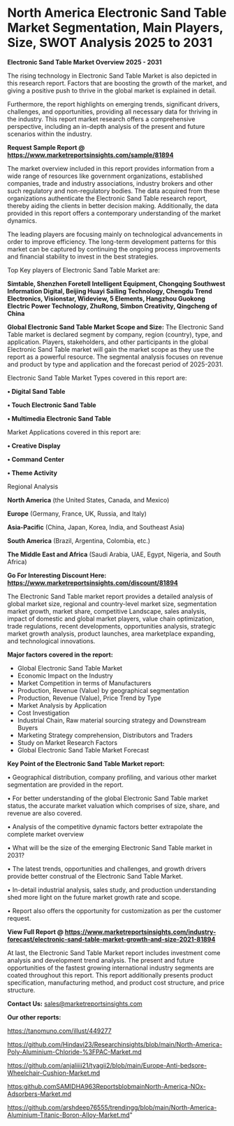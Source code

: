 # North America Electronic Sand Table Market Segmentation, Main Players, Size, SWOT Analysis 2025 to 2031

<Strong> Electronic Sand Table Market Overview 2025 - 2031</strong>

The rising technology in Electronic Sand Table Market is also depicted in this research report. Factors that are boosting the growth of the market, and giving a positive push to thrive in the global market is explained in detail.

Furthermore, the report highlights on emerging trends, significant drivers, challenges, and opportunities, providing all necessary data for thriving in the industry. This report market research offers a comprehensive perspective, including an in-depth analysis of the present and future scenarios within the industry.

<strong>Request Sample Report @ <a href=https://www.marketreportsinsights.com/sample/81894>https://www.marketreportsinsights.com/sample/81894</a></strong>

The market overview included in this report provides information from a wide range of resources like government organizations, established companies, trade and industry associations, industry brokers and other such regulatory and non-regulatory bodies. The data acquired from these organizations authenticate the Electronic Sand Table research report, thereby aiding the clients in better decision making. Additionally, the data provided in this report offers a contemporary understanding of the market dynamics.

The leading players are focusing mainly on technological advancements in order to improve efficiency. The long-term development patterns for this market can be captured by continuing the ongoing process improvements and financial stability to invest in the best strategies.

Top Key players of Electronic Sand Table Market are:

<strong>Simtable, Shenzhen Foretell Intelligent Equipment, Chongqing Southwest Information Digital, Beijing Huayi Sailing Technology, Chengdu Trend Electronics, Visionstar, Wideview, 5 Elements, Hangzhou Guokong Electric Power Technology, ZhuRong, Simbon Creativity, Qingcheng of China</strong>

<strong><b>Global Electronic Sand Table Market Scope and Size:</b></strong>
The Electronic Sand Table market is declared segment by company, region (country), type, and application. Players, stakeholders, and other participants in the global Electronic Sand Table market will gain the market scope as they use the report as a powerful resource. The segmental analysis focuses on revenue and product by type and application and the forecast period of 2025-2031.

Electronic Sand Table Market Types covered in this report are:

<strong>• Digital Sand Table

• Touch Electronic Sand Table

• Multimedia Electronic Sand Table</strong>

Market Applications covered in this report are:

<strong>• Creative Display

• Command Center

• Theme Activity</strong> 

Regional Analysis

<strong>North America</strong> (the United States, Canada, and Mexico)

<strong>Europe</strong> (Germany, France, UK, Russia, and Italy)

<strong>Asia-Pacific</strong> (China, Japan, Korea, India, and Southeast Asia)

<strong>South America</strong> (Brazil, Argentina, Colombia, etc.)

<strong>The Middle East and Africa</strong> (Saudi Arabia, UAE, Egypt, Nigeria, and South Africa)

<strong>Go For Interesting Discount Here: <a href=https://www.marketreportsinsights.com/discount/81894>https://www.marketreportsinsights.com/discount/81894</a></strong>

The Electronic Sand Table market report provides a detailed analysis of global market size, regional and country-level market size, segmentation market growth, market share, competitive Landscape, sales analysis, impact of domestic and global market players, value chain optimization, trade regulations, recent developments, opportunities analysis, strategic market growth analysis, product launches, area marketplace expanding, and technological innovations.

<strong><b>Major factors covered in the report:</b></strong>
<ul>
  <li>Global Electronic Sand Table Market </li>
  <li>Economic Impact on the Industry</li>
  <li>Market Competition in terms of Manufacturers</li>
  <li>Production, Revenue (Value) by geographical segmentation</li>
  <li>Production, Revenue (Value), Price Trend by Type</li>
  <li>Market Analysis by Application</li>
  <li>Cost Investigation</li>
  <li>Industrial Chain, Raw material sourcing strategy and Downstream Buyers</li>
  <li>Marketing Strategy comprehension, Distributors and Traders</li>
  <li>Study on Market Research Factors</li>
  <li>Global Electronic Sand Table Market Forecast</li>
</ul>

<strong><b>Key Point of the Electronic Sand Table Market report:</b></strong>

• Geographical distribution, company profiling, and various other market segmentation are provided in the report.

• For better understanding of the global Electronic Sand Table market status, the accurate market valuation which comprises of size, share, and revenue are also covered.

• Analysis of the competitive dynamic factors better extrapolate the complete market overview

• What will be the size of the emerging Electronic Sand Table market in 2031?

• The latest trends, opportunities and challenges, and growth drivers provide better construal of the Electronic Sand Table Market.

• In-detail industrial analysis, sales study, and production understanding shed more light on the future market growth rate and scope.

• Report also offers the opportunity for customization as per the customer request.

<strong><b>View Full Report @ <a href=https://www.marketreportsinsights.com/industry-forecast/electronic-sand-table-market-growth-and-size-2021-81894>https://www.marketreportsinsights.com/industry-forecast/electronic-sand-table-market-growth-and-size-2021-81894</a></b></strong>


At last, the Electronic Sand Table Market report includes investment come analysis and development trend analysis. The present and future opportunities of the fastest growing international industry segments are coated throughout this report. This report additionally presents product specification, manufacturing method, and product cost structure, and price structure.

<strong>Contact Us:</strong>
sales@marketreportsinsights.com

<strong>Our other reports:</strong>

<a href=https://tanomuno.com/illust/449277>https://tanomuno.com/illust/449277</a>

<a href=https://github.com/Hindavi23/Researchinsights/blob/main/North-America-Poly-Aluminium-Chloride-%3FPAC-Market.md>https://github.com/Hindavi23/Researchinsights/blob/main/North-America-Poly-Aluminium-Chloride-%3FPAC-Market.md</a>

<a href=https://github.com/anjaliiii21/tyagii2/blob/main/Europe-Anti-bedsore-Wheelchair-Cushion-Market.md>https://github.com/anjaliiii21/tyagii2/blob/main/Europe-Anti-bedsore-Wheelchair-Cushion-Market.md</a>

<a href=https:github.comSAMIDHA963ReportsblobmainNorth-America-NOx-Adsorbers-Market.md>https:github.comSAMIDHA963ReportsblobmainNorth-America-NOx-Adsorbers-Market.md</a>

<a href=https://github.com/arshdeep76555/trendingg/blob/main/North-America-Aluminium-Titanic-Boron-Alloy-Market.md>https://github.com/arshdeep76555/trendingg/blob/main/North-America-Aluminium-Titanic-Boron-Alloy-Market.md</a>"
